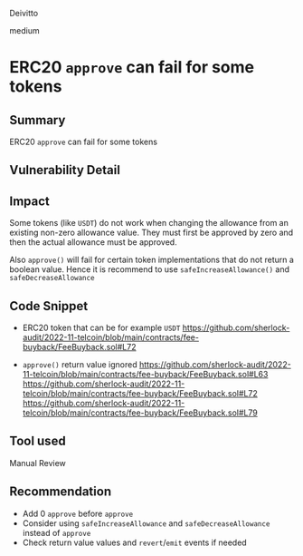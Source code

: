Deivitto

medium

# ERC20 `approve` can fail for some tokens

## Summary
ERC20 `approve` can fail for some tokens
## Vulnerability Detail

## Impact
Some tokens (like `USDT`) do not work when changing the allowance from an
existing non-zero allowance value. They must first be approved by zero and then the actual allowance must be approved.

Also `approve()` will fail for certain token implementations that do not return a boolean value. Hence it is recommend to use `safeIncreaseAllowance()` and `safeDecreaseAllowance`
## Code Snippet
- ERC20 token that can be for example `USDT`
https://github.com/sherlock-audit/2022-11-telcoin/blob/main/contracts/fee-buyback/FeeBuyback.sol#L72

- `approve()` return value ignored
https://github.com/sherlock-audit/2022-11-telcoin/blob/main/contracts/fee-buyback/FeeBuyback.sol#L63
https://github.com/sherlock-audit/2022-11-telcoin/blob/main/contracts/fee-buyback/FeeBuyback.sol#L72
https://github.com/sherlock-audit/2022-11-telcoin/blob/main/contracts/fee-buyback/FeeBuyback.sol#L79
## Tool used

Manual Review

## Recommendation
- Add 0 `approve` before `approve`
- Consider using `safeIncreaseAllowance`  and `safeDecreaseAllowance` instead of `approve`
- Check return value values and `revert`/`emit` events if needed
